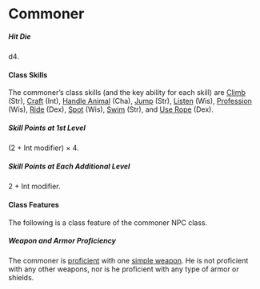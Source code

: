 # Commoner

##### Hit Die

d4.

#### Class Skills

The commoner’s class skills (and the key ability for each skill) are [Climb](/srd/skills/climb.htm) (Str), [Craft](/srd/skills/craft.htm) (Int), [Handle Animal](/srd/skills/handleAnimal.htm) (Cha), [Jump](/srd/skills/jump.htm) (Str), [Listen](/srd/skills/listen.htm) (Wis), [Profession](/srd/skills/profession.htm) (Wis), [Ride](/srd/skills/ride.htm) (Dex), [Spot](/srd/skills/spot.htm) (Wis), [Swim](/srd/skills/swim.htm) (Str), and [Use Rope](/srd/skills/useRope.htm) (Dex).

##### Skill Points at 1st Level

(2 + Int modifier) × 4.

##### Skill Points at Each Additional Level

2 + Int modifier.

#### Class Features

The following is a class feature of the commoner NPC class.

##### Weapon and Armor Proficiency

The commoner is [proficient](/srd/combat/combatModifiers.htm#weaponArmorAndShieldProficiency) with one [simple weapon](/srd/equipment/weapons.htm#simpleMartialandExoticWeapons). He is not proficient with any other weapons, nor is he proficient with any type of armor or shields.

